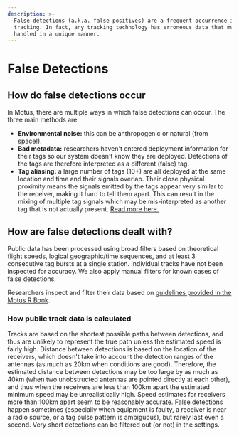 ```yaml
---
description: >-
  False detections (a.k.a. false positives) are a frequent occurrence in radio
  tracking. In fact, any tracking technology has erroneous data that must be
  handled in a unique manner.
---
```


# False Detections

## How do false detections occur

&#x20;In Motus, there are multiple ways in which false detections can occur. The three main methods are:

* **Environmental noise:** this can be anthropogenic or natural (from space!).
* **Bad metadata:** researchers haven't entered deployment information for their tags so our system doesn't know they are deployed. Detections of the tags are therefore interpreted as a different (false) tag.
* **Tag aliasing:** a large number of tags (10+) are all deployed at the same location and time and their signals overlap. Their close physical proximity means the signals emitted by the tags appear very similar to the receiver, making it hard to tell them apart. This can result in the mixing of multiple tag signals which may be mis-interpreted as another tag that is not actually present. [Read more here.](../../tags/tag-aliasing.md)

## How are false detections dealt with?

Public data has been processed using broad filters based on theoretical flight speeds, logical geographic/time sequences, and at least 3 consecutive tag bursts at a single station. Individual tracks have not been inspected for accuracy. We also apply manual filters for known cases of false detections.

Researchers inspect and filter their data based on [guidelines provided in the Motus R Book](https://motuswts.github.io/motus/articles/05-data-cleaning.html).&#x20;

### How public track data is calculated

Tracks are based on the shortest possible paths between detections, and thus are unlikely to represent the true path unless the estimated speed is fairly high. Distance between detections is based on the location of the receivers, which doesn't take into account the detection ranges of the antennas (as much as 20km when conditions are good). Therefore, the estimated distance between detections may be too large by as much as 40km (when two unobstructed antennas are pointed directly at each other), and thus when the receivers are less than 100km apart the estimated minimum speed may be unrealistically high. Speed estimates for receivers more than 100km apart seem to be reasonably accurate. False detections happen sometimes (especially when equipment is faulty, a receiver is near a radio source, or a tag pulse pattern is ambiguous), but rarely last even a second. Very short detections can be filtered out (or not) in the settings.

